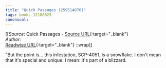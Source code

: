 ```yaml
---
title: "Quick Passages (259514076)"
tags: books-12188023
canonical: 
---
```


[[_Source_: Quick Passages - [Source URL](){:target="_blank"}<br>
_Author_: <br>
[Readwise URL](https://readwise.io/open/259514076){:target="_blank"}
::wrap]]

"But the point is... this infestation, SCP-4051, is a snowflake. I don't mean that it's special and unique. I mean: it's part of a blizzard.
